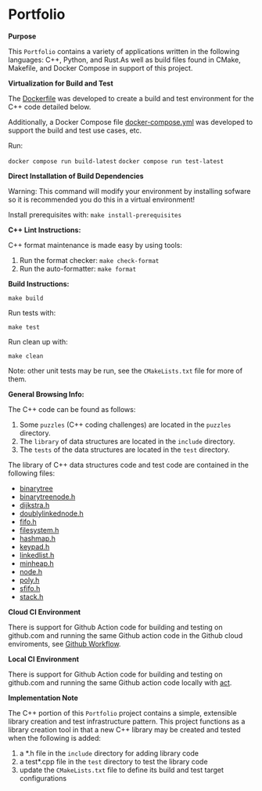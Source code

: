 # Portfolio

**Purpose**

This `Portfolio` contains a variety of applications written in the following languages: C++, Python, and Rust.As well as build files found in CMake, Makefile, and Docker Compose in support of this project.

**Virtualization for Build and Test**

The [Dockerfile](Dockerfile) was developed to create a build and test environment for the C++ code detailed below.

Additionally, a Docker Compose file [docker-compose.yml](docker-compose.yml) was developed to support the build and test use cases, etc.

Run:

  `docker compose run build-latest`
  `docker compose run test-latest`

**Direct Installation of Build Dependencies**

Warning: This command will modify your environment by installing sofware so it is recommended you do this in a virtual environment!

Install prerequisites with: `make install-prerequisites`

**C++ Lint Instructions:**

C++ format maintenance is made easy by using tools:

1. Run the format checker: `make check-format`
2. Run the auto-formatter: `make format`

**Build Instructions:**

  `make build`

Run tests with:

  `make test`

Run clean up with:

  `make clean`

Note: other unit tests may be run, see the `CMakeLists.txt` file for more of them.

**General Browsing Info:**

The C++ code can be found as follows:

1. Some `puzzles` (C++ coding challenges) are located in the `puzzles` directory.
2. The `library` of data structures are located in the `include` directory.
2. The `tests` of the data structures are located in the `test` directory.

The library of C++ data structures code and test code are contained in the following files:

* [binarytree](include/binarytree.h)
* [binarytreenode.h](include/binarytreenode.h)
* [dijkstra.h](include/dijkstra.h)
* [doublylinkednode.h](include/doublylinkednode.h)
* [fifo.h](include/fifo.h)
* [filesystem.h](include/filesystem.h)
* [hashmap.h](include/hashmap.h)
* [keypad.h](include/keypad.h)
* [linkedlist.h](include/linkedlist.h)
* [minheap.h](include/minheap.h)
* [node.h](include/node.h)
* [poly.h](include/poly.h)
* [sfifo.h](include/sfifo.h)
* [stack.h](include/stack.h)

**Cloud CI Environment**

There is support for Github Action code for building and testing on github.com and running the same Github action code in the Github cloud enviroments, see [Github Workflow](.github/workflows/cmake-single-platform.yml).

**Local CI Environment**

There is support for Github Action code for building and testing on github.com and running the same Github action code locally with [act](https://github.com/nektos/act).

**Implementation Note**

The C++ portion of this `Portfolio` project contains a simple, extensible library creation and test infrastructure pattern.  This project functions as a library creation tool in that a new C++ library may be created and tested when the following is added:
1. a *.h file in the `include` directory for adding library code
2. a test*.cpp file in the `test` directory to test the library code
3. update the `CMakeLists.txt` file to define its build and test target configurations
